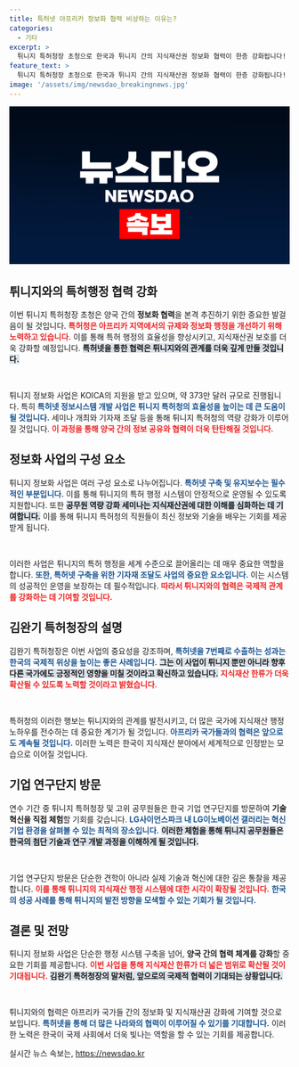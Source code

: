 ```yaml
---
title: 특허넷 아프리카 정보화 협력 비상하는 이유는?
categories:
  - 기타
excerpt: >
  튀니지 특허청장 초청으로 한국과 튀니지 간의 지식재산권 정보화 협력이 한층 강화됩니다! 아프리카 시장에 특허넷을 보급하며, 세계적 특허행정 노하우를 전수하는 이 중요한 프로젝트를 놓치지 마세요!
feature_text: >
  튀니지 특허청장 초청으로 한국과 튀니지 간의 지식재산권 정보화 협력이 한층 강화됩니다! 아프리카 시장에 특허넷을 보급하며, 세계적 특허행정 노하우를 전수하는 이 중요한 프로젝트를 놓치지 마세요!
image: '/assets/img/newsdao_breakingnews.jpg'
---
```


<p><img src="/assets/img/newsdao_breakingnews.jpg" alt="flaretime 속보" /></p>

<h2 data-ke-size="size26">튀니지와의 특허행정 협력 강화</h2>

<p>이번 튀니지 특허청장 초청은 양국 간의 <b>정보화 협력</b>을 본격 추진하기 위한 중요한 발걸음이 될 것입니다. <b><span style="color: #ee2323;">특허청은 아프리카 지역에서의 규제와 정보화 행정을 개선하기 위해 노력하고 있습니다.</span></b> 이를 통해 특허 행정의 효율성을 향상시키고, 지식재산권 보호를 더욱 강화할 예정입니다. <b><span style="background-color: #21538527;">특허넷을 통한 협력은 튀니지와의 관계를 더욱 깊게 만들 것입니다.</span></b></p>

<p data-ke-size="size16">&nbsp;</p>

<p>튀니지 정보화 사업은 KOICA의 지원을 받고 있으며, 약 373만 달러 규모로 진행됩니다. 특히 <b><span style="color: #1a5490;">특허넷 정보시스템 개발 사업은 튀니지 특허청의 효율성을 높이는 데 큰 도움이 될 것입니다.</span></b> 세미나 개최와 기자재 조달 등을 통해 튀니지 특허청의 역량 강화가 이루어질 것입니다. <b><span style="color: #ee2323;">이 과정을 통해 양국 간의 정보 공유와 협력이 더욱 탄탄해질 것입니다.</span></b></p>

<h2 data-ke-size="size26">정보화 사업의 구성 요소</h2>

<p>튀니지 정보화 사업은 여러 구성 요소로 나누어집니다. <b><span style="color: #1a5490;">특허넷 구축 및 유지보수는 필수적인 부분입니다.</span></b> 이를 통해 튀니지의 특허 행정 시스템이 안정적으로 운영될 수 있도록 지원합니다. 또한 <b><span style="background-color: #21538527;">공무원 역량 강화 세미나는 지식재산권에 대한 이해를 심화하는 데 기여합니다.</span></b> 이를 통해 튀니지 특허청의 직원들이 최신 정보와 기술을 배우는 기회를 제공받게 됩니다.</p>

<p data-ke-size="size16">&nbsp;</p>

<p>이러한 사업은 튀니지의 특허 행정을 세계 수준으로 끌어올리는 데 매우 중요한 역할을 합니다. <b><span style="color: #1a5490;">또한, 특허넷 구축을 위한 기자재 조달도 사업의 중요한 요소입니다.</span></b> 이는 시스템의 성공적인 운영을 보장하는 데 필수적입니다. <b><span style="color: #ee2323;">따라서 튀니지와의 협력은 국제적 관계를 강화하는 데 기여할 것입니다.</span></b></p>

<h2 data-ke-size="size26">김완기 특허청장의 설명</h2>

<p>김완기 특허청장은 이번 사업의 중요성을 강조하며, <b><span style="color: #1a5490;">특허넷을 7번째로 수출하는 성과는 한국의 국제적 위상을 높이는 좋은 사례입니다.</span></b> <b><span style="background-color: #21538527;">그는 이 사업이 튀니지 뿐만 아니라 향후 다른 국가에도 긍정적인 영향을 미칠 것이라고 확신하고 있습니다.</span></b> <b><span style="color: #ee2323;">지식재산 한류가 더욱 확산될 수 있도록 노력할 것이라고 밝혔습니다.</span></b></p>

<p data-ke-size="size16">&nbsp;</p>

<p>특허청의 이러한 행보는 튀니지와의 관계를 발전시키고, 더 많은 국가에 지식재산 행정 노하우를 전수하는 데 중요한 계기가 될 것입니다. <b><span style="color: #1a5490;">아프리카 국가들과의 협력은 앞으로도 계속될 것입니다.</span></b> 이러한 노력은 한국이 지식재산 분야에서 세계적으로 인정받는 모습으로 이어질 것입니다.</p>

<h2 data-ke-size="size26">기업 연구단지 방문</h2>

<p>연수 기간 중 튀니지 특허청장 및 고위 공무원들은 한국 기업 연구단지를 방문하여 <b>기술혁신을 직접 체험</b>할 기회를 갖습니다. <b><span style="color: #1a5490;">LG사이언스파크 내 LG이노베이션 갤러리는 혁신 기업 환경을 살펴볼 수 있는 최적의 장소입니다.</span></b> <b><span style="background-color: #21538527;">이러한 체험을 통해 튀니지 공무원들은 한국의 첨단 기술과 연구 개발 과정을 이해하게 될 것입니다.</span></b></p>

<p data-ke-size="size16">&nbsp;</p>

<p>기업 연구단지 방문은 단순한 견학이 아니라 실제 기술과 혁신에 대한 깊은 통찰을 제공합니다. <b><span style="color: #ee2323;">이를 통해 튀니지의 지식재산 행정 시스템에 대한 시각이 확장될 것입니다.</span></b> <b><span style="color: #1a5490;">한국의 성공 사례를 통해 튀니지의 발전 방향을 모색할 수 있는 기회가 될 것입니다.</span></b></p>

<h2 data-ke-size="size26">결론 및 전망</h2>

<p>튀니지 정보화 사업은 단순한 행정 시스템 구축을 넘어, <b>양국 간의 협력 체계를 강화</b>할 중요한 기회를 제공합니다. <b><span style="color: #ee2323;">이번 사업을 통해 지식재산 한류가 더 넓은 범위로 확산될 것이 기대됩니다.</span></b> <b><span style="background-color: #21538527;">김완기 특허청장의 말처럼, 앞으로의 국제적 협력이 기대되는 상황입니다.</span></b></p>

<p data-ke-size="size16">&nbsp;</p>

<p>튀니지와의 협력은 아프리카 국가들 간의 정보화 및 지식재산권 강화에 기여할 것으로 보입니다. <b><span style="color: #1a5490;">특허넷을 통해 더 많은 나라와의 협력이 이루어질 수 있기를 기대합니다.</span></b> 이러한 노력은 한국이 국제 사회에서 더욱 빛나는 역할을 할 수 있는 기회를 제공합니다.</p>
실시간 뉴스 속보는, <a href="https://newsdao.kr" rel="dofollow">https://newsdao.kr</a>


